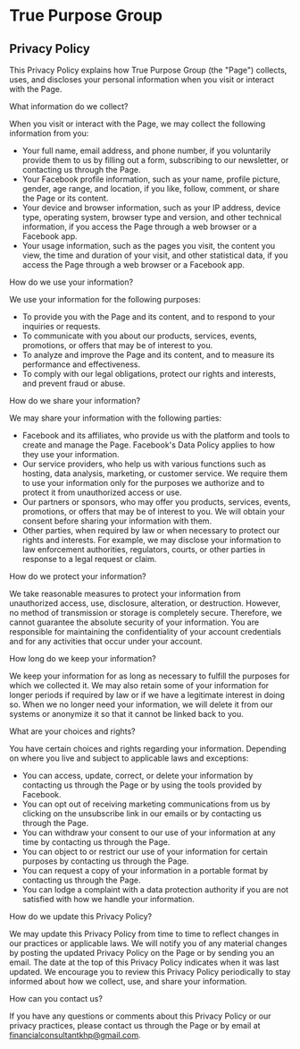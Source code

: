 # True Purpose Group

## Privacy Policy

This Privacy Policy explains how True Purpose Group (the "Page") collects, uses, and discloses your personal information when you visit or interact with the Page.

What information do we collect?

When you visit or interact with the Page, we may collect the following information from you:

- Your full name, email address, and phone number, if you voluntarily provide them to us by filling out a form, subscribing to our newsletter, or contacting us through the Page.
- Your Facebook profile information, such as your name, profile picture, gender, age range, and location, if you like, follow, comment, or share the Page or its content.
- Your device and browser information, such as your IP address, device type, operating system, browser type and version, and other technical information, if you access the Page through a web browser or a Facebook app.
- Your usage information, such as the pages you visit, the content you view, the time and duration of your visit, and other statistical data, if you access the Page through a web browser or a Facebook app.

How do we use your information?

We use your information for the following purposes:

- To provide you with the Page and its content, and to respond to your inquiries or requests.
- To communicate with you about our products, services, events, promotions, or offers that may be of interest to you.
- To analyze and improve the Page and its content, and to measure its performance and effectiveness.
- To comply with our legal obligations, protect our rights and interests, and prevent fraud or abuse.

How do we share your information?

We may share your information with the following parties:

- Facebook and its affiliates, who provide us with the platform and tools to create and manage the Page. Facebook's Data Policy applies to how they use your information.
- Our service providers, who help us with various functions such as hosting, data analysis, marketing, or customer service. We require them to use your information only for the purposes we authorize and to protect it from unauthorized access or use.
- Our partners or sponsors, who may offer you products, services, events, promotions, or offers that may be of interest to you. We will obtain your consent before sharing your information with them.
- Other parties, when required by law or when necessary to protect our rights and interests. For example, we may disclose your information to law enforcement authorities, regulators, courts, or other parties in response to a legal request or claim.

How do we protect your information?

We take reasonable measures to protect your information from unauthorized access, use, disclosure, alteration, or destruction. However, no method of transmission or storage is completely secure. Therefore, we cannot guarantee the absolute security of your information. You are responsible for maintaining the confidentiality of your account credentials and for any activities that occur under your account.

How long do we keep your information?

We keep your information for as long as necessary to fulfill the purposes for which we collected it. We may also retain some of your information for longer periods if required by law or if we have a legitimate interest in doing so. When we no longer need your information, we will delete it from our systems or anonymize it so that it cannot be linked back to you.

What are your choices and rights?

You have certain choices and rights regarding your information. Depending on where you live and subject to applicable laws and exceptions:

- You can access, update, correct, or delete your information by contacting us through the Page or by using the tools provided by Facebook.
- You can opt out of receiving marketing communications from us by clicking on the unsubscribe link in our emails or by contacting us through the Page.
- You can withdraw your consent to our use of your information at any time by contacting us through the Page.
- You can object to or restrict our use of your information for certain purposes by contacting us through the Page.
- You can request a copy of your information in a portable format by contacting us through the Page.
- You can lodge a complaint with a data protection authority if you are not satisfied with how we handle your information.

How do we update this Privacy Policy?

We may update this Privacy Policy from time to time to reflect changes in our practices or applicable laws. We will notify you of any material changes by posting the updated Privacy Policy on the Page or by sending you an email. The date at the top of this Privacy Policy indicates when it was last updated. We encourage you to review this Privacy Policy periodically to stay informed about how we collect, use, and share your information.

How can you contact us?

If you have any questions or comments about this Privacy Policy or our privacy practices, please contact us through the Page or by email at financialconsultantkhp@gmail.com.
